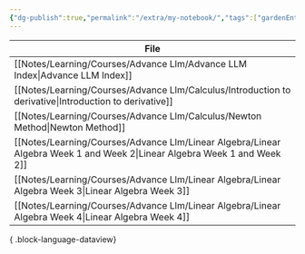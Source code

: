 ```yaml
---
{"dg-publish":true,"permalink":"/extra/my-notebook/","tags":["gardenEntry"]}
---
```



| File                                                                                                                        |
| --------------------------------------------------------------------------------------------------------------------------- |
| [[Notes/Learning/Courses/Advance Llm/Advance LLM Index\|Advance LLM Index]]                                              |
| [[Notes/Learning/Courses/Advance Llm/Calculus/Introduction to derivative\|Introduction to derivative]]                   |
| [[Notes/Learning/Courses/Advance Llm/Calculus/Newton Method\|Newton Method]]                                             |
| [[Notes/Learning/Courses/Advance Llm/Linear Algebra/Linear Algebra Week 1 and Week 2\|Linear Algebra Week 1 and Week 2]] |
| [[Notes/Learning/Courses/Advance Llm/Linear Algebra/Linear Algebra Week 3\|Linear Algebra Week 3]]                       |
| [[Notes/Learning/Courses/Advance Llm/Linear Algebra/Linear Algebra Week 4\|Linear Algebra Week 4]]                       |

{ .block-language-dataview}


